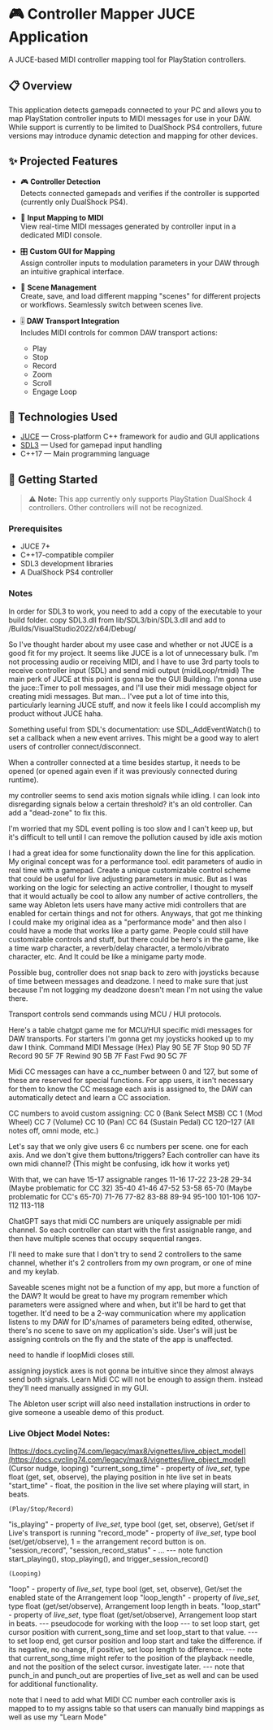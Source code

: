 # 🎮 Controller Mapper JUCE Application

A JUCE-based MIDI controller mapping tool for PlayStation controllers.

## 📋 Overview

This application detects gamepads connected to your PC and allows you to map PlayStation controller inputs to MIDI messages for use in your DAW. While support is currently to be limited to DualShock PS4 controllers, future versions may introduce dynamic detection and mapping for other devices.

## ✨ Projected Features

- 🎮 **Controller Detection**  
  Detects connected gamepads and verifies if the controller is supported (currently only DualShock PS4).

- 🧠 **Input Mapping to MIDI**  
  View real-time MIDI messages generated by controller input in a dedicated MIDI console.

- 🎛️ **Custom GUI for Mapping**  
  Assign controller inputs to modulation parameters in your DAW through an intuitive graphical interface.

- 📁 **Scene Management**  
  Create, save, and load different mapping "scenes" for different projects or workflows. Seamlessly switch between scenes live.

- 🎚️ **DAW Transport Integration**  
  Includes MIDI controls for common DAW transport actions:
  - Play
  - Stop
  - Record
  - Zoom
  - Scroll
  - Engage Loop

## 🔧 Technologies Used

- [JUCE](https://juce.com/) — Cross-platform C++ framework for audio and GUI applications  
- [SDL3](https://github.com/libsdl-org/SDL) — Used for gamepad input handling  
- C++17 — Main programming language

## 🚀 Getting Started

> ⚠️ **Note:** This app currently only supports PlayStation DualShock 4 controllers. Other controllers will not be recognized.

### Prerequisites

- JUCE 7+
- C++17-compatible compiler
- SDL3 development libraries
- A DualShock PS4 controller

### Notes

In order for SDL3 to work, you need to add a copy of the executable to your build folder.
copy SDL3.dll from lib/SDL3/bin/SDL3.dll
and add to /Builds/VisualStudio2022/x64/Debug/

So I've thought harder about my usee case and whether or not JUCE is a good fit for my project. It seems like JUCE is a lot of unnecessary bulk.
I'm not processing audio or receiving MIDI, and I have to use 3rd party tools to receive controller input (SDL) and send midi output (midiLoop/rtmidi)
The main perk of JUCE at this point is gonna be the GUI Building. I'm gonna use the juce::Timer to poll messages, and I'll use their midi message object for creating midi messages. But man... I'vee put a lot of time into this, particularly learning JUCE stuff, and now it feels like I could accomplish my product without JUCE haha.

Something useful from SDL's documentation: use SDL_AddEventWatch() to set a callback when a new event arrives. 
This might be a good way to alert users of controller connect/disconnect.

When a controller connected at a time besides startup, it needs to be opened (or opened again even if it was previously connected during runtime).

my controller seems to send axis motion signals while idling. I can look into disregarding signals below a certain threshold? it's an old controller. 
Can add a "dead-zone" to fix this.

I'm worried that my SDL event polling is too slow and I can't keep up, but it's difficult to tell until I can remove the pollution caused by idle axis motion

I had a great idea for some functionality down the line for this application. My original concept was for a performance tool. edit parameters of audio in real time with a gamepad. Create a unique customizable control scheme that could be useful for live adjusting parameters in music. But as I was working on the logic for selecting an active controller, I thought to myself that it would actually be cool to allow any number of active controllers, the same way Ableton lets users have many active midi controllers that are enabled for certain things and not for others. Anyways, that got me thinking I could make my original idea as a "performance mode" and then also I could have a mode that works like a party game. People could still have customizable controls and stuff, but there could be hero's in the game, like a time warp character, a reverb/delay character, a termolo/vibrato character, etc. And It could be like a minigame party mode. 

Possible bug, controller does not snap back to zero with joysticks because of time between messages and deadzone. I need to make sure that just because I'm not logging my deadzone doesn't mean I'm not using the value there.

Transport controls send commands using MCU / HUI protocols.

Here's a table chatgpt game me for MCU/HUI specific midi messages for DAW transports. For starters I'm gonna get my joysticks hooked up to my daw I think.
Command	   MIDI Message (Hex)
Play	     90 5E 7F
Stop	     90 5D 7F
Record	   90 5F 7F
Rewind	   90 5B 7F
Fast Fwd	 90 5C 7F

Midi CC messages can have a cc_number between 0 and 127, but some of these are reserved for special functions. For app users, it isn't necessary for them to know the CC message each axis is assigned to, the DAW can automatically detect and learn a CC association.

CC numbers to avoid custom assigning:
CC 0 (Bank Select MSB)
CC 1 (Mod Wheel)
CC 7 (Volume)
CC 10 (Pan)
CC 64 (Sustain Pedal)
CC 120–127 (All notes off, omni mode, etc.)

Let's say that we only give users 6 cc numbers per scene. one for each axis. And we don't give them buttons/triggers?
Each controller can have its own midi channel? (This might be confusing, idk how it works yet)

With that, we can have 15-17 assignable ranges
11-16
17-22
23-28
29-34 (Maybe problematic for CC 32)
35-40
41-46
47-52
53-58
65-70 (Maybe problematic for CC's 65-70)
71-76
77-82
83-88
89-94
95-100
101-106
107-112
113-118

ChatGPT says that midi CC numbers are uniquely assignable per midi channel. So each controller can start with the first assignable range, and then have multiple scenes that occupy sequential ranges.

I'll need to make sure that I don't try to send 2 controllers to the same channel, whether it's 2 controllers from my own program, or one of mine and my keylab.

Saveable scenes might not be a function of my app, but more a function of the DAW? It would be great to have my program remember which parameters were assigned where and when, but it'll be hard to get that together. It'd need to be a 2-way communication where my application listens to my DAW for ID's/names of parameters being edited, otherwise, there's no scene to save on my application's side. User's will just be assigning controls on the fly and the state of the app is unaffected.

need to handle if loopMidi closes still.

assigning joystick axes is not gonna be intuitive since they almost always send both signals. Learn Midi CC will not be enough to assign them. instead they'll need manually assigned in my GUI.

The Ableton user script will also need installation instructions in order to give someone a useable demo of this product.

### Live Object Model Notes:
[https://docs.cycling74.com/legacy/max8/vignettes/live_object_model](https://docs.cycling74.com/legacy/max8/vignettes/live_object_model)
    (Cursor nudge, looping)
"current_song_time" - property of *live_set*, type float (get, set, observe), the playing position in hte live set in beats
"start_time" - float, the position in the live set where playing will start, in beats.

    (Play/Stop/Record)
"is_playing" - property of *live_set*, type bool (get, set, observe), Get/set if Live's transport is running
"record_mode" - property of *live_set*, type bool (set/get/observe), 1 = the arrangement record button is on.
"session_record", "session_record_status" - ...
--- note function start_playing(), stop_playing(), and trigger_session_record()

    (Looping)
"loop" - property of *live_set*, type bool (get, set, observe), Get/set the enabled state of the Arrangement loop
"loop_length" - property of *live_set*, type float (get/set/observe), Arrangement loop length in beats.
"loop_start" - property of *live_set*, type float (get/set/observe), Arrangement loop start in beats.
--- pseudocode for working with the loop
--- to set loop start, get cursor position with current_song_time and set loop_start to that value.
--- to set loop end, get cursor position and loop start and take the difference. if its negative, no change, if positive, set loop length to difference.
--- note that current_song_time might refer to the position of the playback needle, and not the position of the select cursor. investigate later.
--- note that punch_in and punch_out are properties of live_set as well and can be used for additional functionality.

note that I need to add what MIDI CC number each controller axis is mapped to to my assigns table so that users can manually bind mappings as well as use my "Learn Mode"

